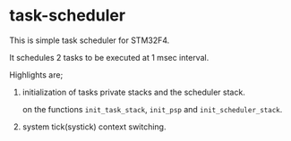 # task-scheduler

This is simple task scheduler for STM32F4.

It schedules 2 tasks to be executed at 1 msec interval.

Highlights are;

1. initialization of tasks private stacks and the scheduler stack.

	on the functions `init_task_stack`, `init_psp` and `init_scheduler_stack`.

2. system tick(systick) context switching.
